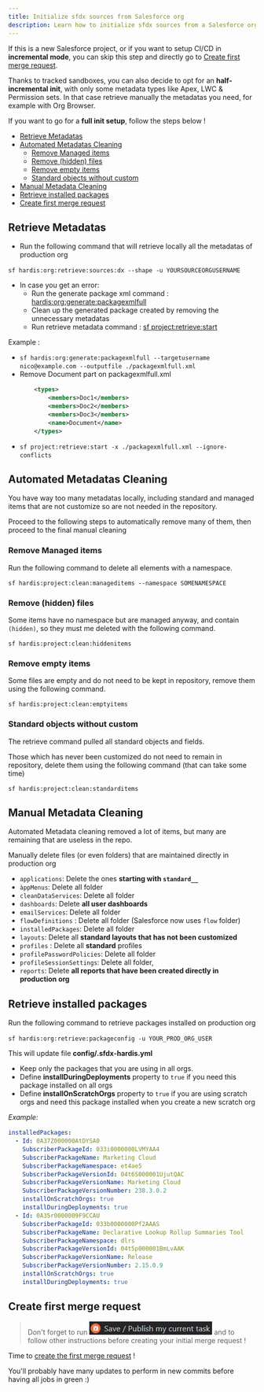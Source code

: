 ```yaml
---
title: Initialize sfdx sources from Salesforce org
description: Learn how to initialize sfdx sources from a Salesforce org
---
```

<!-- markdownlint-disable MD013 -->

If this is a new Salesforce project, or if you want to setup CI/CD in **incremental mode**, you can skip this step and directly go to [Create first merge request](#create-first-merge-request).

Thanks to tracked sandboxes, you can also decide to opt for an **half-incremental init**, with only some metadata types like Apex, LWC & Permission sets. In that case retrieve manually the metadatas you need, for example with Org Browser.

If you want to go for a **full init setup**, follow the steps below !

- [Retrieve Metadatas](#retrieve-metadatas)
- [Automated Metadatas Cleaning](#automated-metadatas-cleaning)
  - [Remove Managed items](#remove-managed-items)
  - [Remove (hidden) files](#remove-hidden-files)
  - [Remove empty items](#remove-empty-items)
  - [Standard objects without custom](#standard-objects-without-custom)
- [Manual Metadata Cleaning](#manual-metadata-cleaning)
- [Retrieve installed packages](#retrieve-installed-packages)
- [Create first merge request](#create-first-merge-request)

## Retrieve Metadatas

- Run the following command that will retrieve locally all the metadatas of production org

`sf hardis:org:retrieve:sources:dx --shape -u YOURSOURCEORGUSERNAME`

- In case you get an error:
  - Run the generate package xml command : [hardis:org:generate:packagexmlfull](https://sfdx-hardis.cloudity.com/hardis/org/generate/packagexmlfull/)
  - Clean up the generated package created by removing the unnecessary metadatas
  - Run retrieve metadata command : [sf project:retrieve:start](https://developer.salesforce.com/docs/atlas.en-us.sfdx_cli_reference.meta/sfdx_cli_reference/cli_reference_project_commands_unified.htm#cli_reference_project_retrieve_start_unified)

Example :
  
- `sf hardis:org:generate:packagexmlfull --targetusername nico@example.com --outputfile ./packagexmlfull.xml`
- Remove Document part on packagexmlfull.xml
  ```xml
      <types>
          <members>Doc1</members>
          <members>Doc2</members>
          <members>Doc3</members>
          <name>Document</name>
      </types>
  ```
- `sf project:retrieve:start -x ./packagexmlfull.xml --ignore-conflicts`

## Automated Metadatas Cleaning

You have way too many metadatas locally, including standard and managed items that are not customize so are not needed in the repository.

Proceed to the following steps to automatically remove many of them, then proceed to the final manual cleaning

### Remove Managed items

Run the following command to delete all elements with a namespace.

```shell
sf hardis:project:clean:manageditems --namespace SOMENAMESPACE
```

### Remove (hidden) files

Some items have no namespace but are managed anyway, and contain `(hidden)`, so they must me deleted with the following command.

```shell
sf hardis:project:clean:hiddenitems
```

### Remove empty items

Some files are empty and do not need to be kept in repository, remove them using the following command.

```shell
sf hardis:project:clean:emptyitems
```

### Standard objects without custom

The retrieve command pulled all standard objects and fields.

Those which has never been customized do not need to remain in repository, delete them using the following command (that can take some time)

```shell
sf hardis:project:clean:standarditems
```

## Manual Metadata Cleaning

Automated Metadata cleaning removed a lot of items, but many are remaining that are useless in the repo.

Manually delete files (or even folders) that are maintained directly in production org

- `applications`: Delete the ones **starting with `standard__`**
- `àppMenus`: Delete all folder
- `cleanDataServices`: Delete all folder
- `dashboards`: Delete **all user dashboards**
- `emailServices`: Delete all folder
- `flowDefinitions` : Delete all folder (Salesforce now uses `flow` folder)
- `installedPackages`: Delete all folder
- `layouts`: Delete all **standard layouts that has not been customized**
- `profiles` : Delete all **standard** profiles
- `profilePasswordPolicies`: Delete all folder
- `profileSessionSettings`: Delete all folder,
- `reports`: Delete **all reports that have been created directly in production org**

## Retrieve installed packages

Run the following command to retrieve packages installed on production org

`sf hardis:org:retrieve:packageconfig -u YOUR_PROD_ORG_USER`

This will update file **config/.sfdx-hardis.yml**

- Keep only the packages that you are using in all orgs.
- Define **installDuringDeployments** property to `true` if you need this package installed on all orgs
- Define **installOnScratchOrgs** property to `true` if you are using scratch orgs and need this package installed when you create a new scratch org

_Example:_

```yaml
installedPackages:
  - Id: 0A37Z000000AtDYSA0
    SubscriberPackageId: 033i0000000LVMYAA4
    SubscriberPackageName: Marketing Cloud
    SubscriberPackageNamespace: et4ae5
    SubscriberPackageVersionId: 04t6S000001UjutQAC
    SubscriberPackageVersionName: Marketing Cloud
    SubscriberPackageVersionNumber: 238.3.0.2
    installOnScratchOrgs: true
    installDuringDeployments: true
  - Id: 0A35r0000009F9CCAU
    SubscriberPackageId: 033b0000000Pf2AAAS
    SubscriberPackageName: Declarative Lookup Rollup Summaries Tool
    SubscriberPackageNamespace: dlrs
    SubscriberPackageVersionId: 04t5p000001BmLvAAK
    SubscriberPackageVersionName: Release
    SubscriberPackageVersionNumber: 2.15.0.9
    installOnScratchOrgs: true
    installDuringDeployments: true
```

## Create first merge request

> Don't forget to run ![](assets/images/btn-save-publish-task.jpg) and to follow other instructions before creating your initial merge request !

Time to [create the first merge request](salesforce-ci-cd-setup-merge-request.md) !

You'll probably have many updates to perform in new commits before having all jobs in green :)
